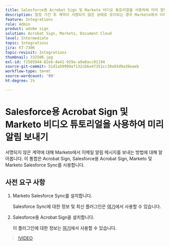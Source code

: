 ```yaml
---
title: Salesforce용 Acrobat Sign 및 Marketo 비디오 튜토리얼을 사용하여 미리 알림 보내기
description: 일정 기간 후 계약이 서명되지 않은 상태로 유지되는 경우 Marketo에서 이메일 알림 메시지를 보내는 방법을 알아봅니다.
feature: Integrations
role: Admin
product: adobe sign
solution: Acrobat Sign, Marketo, Document Cloud
level: Intermediate
topic: Integrations
jira: KT-7306
topic-revisit: Integrations
thumbnail: 332506.jpg
exl-id: f2505944-82eb-4e41-929a-a9a0acc81194
source-git-commit: 51d1a59999a7132cb6e47351cc39a93d9a38eaeb
workflow-type: tm+mt
source-wordcount: '99'
ht-degree: 1%

---
```


# Salesforce용 Acrobat Sign 및 Marketo 비디오 튜토리얼을 사용하여 미리 알림 보내기

서명되지 않은 계약에 대해 Marketo에서 이메일 알림 메시지를 보내는 방법에 대해 알아봅니다. 이 통합은 Acrobat Sign, Salesforce용 Acrobat Sign, Marketo 및 Marketo Salesforce Sync를 사용합니다.

## 사전 요구 사항

1. Marketo Salesforce Sync를 설치합니다.

   Salesforce Sync에 대한 정보 및 최신 플러그인은 [여기](https://experienceleague.adobe.com/docs/marketo/using/product-docs/crm-sync/salesforce-sync/understanding-the-salesforce-sync.html?lang=ko)에서 사용할 수 있습니다.

1. Salesforce용 Acrobat Sign을 설치합니다.

   이 플러그인에 대한 정보는 [여기](https://helpx.adobe.com/ca/sign/using/salesforce-integration-installation-guide.html)에서 사용할 수 있습니다.

>[!VIDEO](https://video.tv.adobe.com/v/332506?quality=12&learn=on&hidetitle=true)

